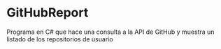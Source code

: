 # GitHubReport
Programa en C# que hace una consulta a la API de GitHub y muestra un listado de los repositorios de usuario
